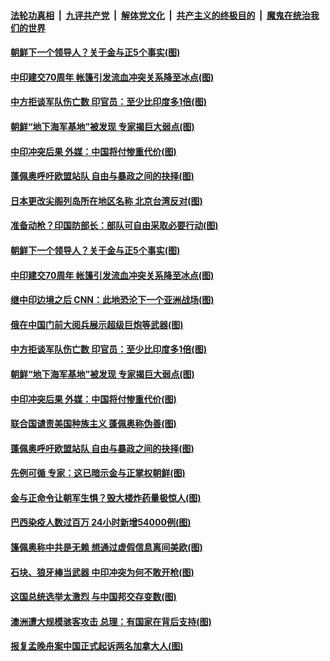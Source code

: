 

####  [法轮功真相](../../../../basic/blob/master/README.md?t=06230702) &nbsp;|&nbsp; [九评共产党](../../../../9ping.md/blob/master/README.md?t=06230702) &nbsp;|&nbsp; [解体党文化](../../../../jtdwh.md/blob/master/README.md?t=06230702)  &nbsp;|&nbsp; [共产主义的终极目的](../../../../gczydzjmd.md/blob/master/README.md?t=06230702) &nbsp;|&nbsp; [魔鬼在统治我们的世界](../../../../mgztzwmdsj.md/blob/master/README.md?t=06230702) 

#### [朝鲜下一个领导人？关于金与正5个事实(图)](../pages/p9/937239.md?t=06230702) 

#### [中印建交70周年 帐篷引发流血冲突关系降至冰点(图)](../pages/p9/937297.md?t=06230702) 

#### [中方拒谈军队伤亡数 印官员：至少比印度多1倍(图)](../pages/p9/937262.md?t=06230702) 

#### [朝鲜“地下海军基地”被发现 专家揭巨大弱点(图)](../pages/p9/937152.md?t=06230702) 

#### [中印冲突后果 外媒：中国将付惨重代价(图)](../pages/p9/937150.md?t=06230702) 

#### [蓬佩奥呼吁欧盟站队 自由与暴政之间的抉择(图)](../pages/p9/937188.md?t=06230702) 

#### [日本更改尖阁列岛所在地区名称 北京台湾反对(图)](../pages/p9/937358.md?t=06230702) 

#### [准备动枪？印国防部长：部队可自由采取必要行动(图)](../pages/p9/937316.md?t=06230702) 

#### [朝鲜下一个领导人？关于金与正5个事实(图)](../pages/p9/937239.md?t=06230702) 

#### [中印建交70周年 帐篷引发流血冲突关系降至冰点(图)](../pages/p9/937297.md?t=06230702) 

#### [继中印边境之后 CNN：此地恐沦下一个亚洲战场(图)](../pages/p9/937235.md?t=06230702) 

#### [俄在中国门前大阅兵展示超级巨炮等武器(图)](../pages/p9/937283.md?t=06230702) 

#### [中方拒谈军队伤亡数 印官员：至少比印度多1倍(图)](../pages/p9/937262.md?t=06230702) 

#### [朝鲜“地下海军基地”被发现 专家揭巨大弱点(图)](../pages/p9/937152.md?t=06230702) 

#### [中印冲突后果 外媒：中国将付惨重代价(图)](../pages/p9/937150.md?t=06230702) 

#### [联合国谴责美国种族主义 蓬佩奥称伪善(图)](../pages/p9/937213.md?t=06230702) 

#### [蓬佩奥呼吁欧盟站队 自由与暴政之间的抉择(图)](../pages/p9/937188.md?t=06230702) 

#### [先例可循 专家：这已暗示金与正掌权朝鲜(图)](../pages/p9/937143.md?t=06230702) 

#### [金与正命令让朝军生惧？毁大楼炸药量极惊人(图)](../pages/p9/937061.md?t=06230702) 

#### [巴西染疫人数过百万 24小时新增54000例(图)](../pages/p9/937113.md?t=06230702) 

#### [篷佩奥称中共是无赖 想通过虚假信息离间美欧(图)](../pages/p9/937106.md?t=06230702) 

#### [石块、狼牙棒当武器 中印冲突为何不敢开枪(图)](../pages/p9/937048.md?t=06230702) 

#### [这国总统选举太激烈 与中国邦交存变数(图)](../pages/p9/937103.md?t=06230702) 

#### [澳洲遭大规模骇客攻击 总理：有国家在背后支持(图)](../pages/p9/937006.md?t=06230702) 

#### [报复孟晚舟案中国正式起诉两名加拿大人(图)](../pages/p9/937053.md?t=06230702) 


